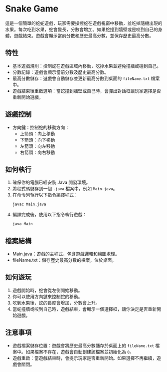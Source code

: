 # Snake Game

這是一個簡單的蛇蛇遊戲，玩家需要操控蛇在遊戲視窗中移動，並吃掉隨機出現的水果。每次吃到水果，蛇會變長，分數會增加。如果蛇撞到牆壁或是咬到自己的身體，遊戲結束。遊戲會顯示當前分數和歷史最高分數，並保存歷史最高分數。

## 特性

- 基本遊戲規則：控制蛇在遊戲區域內移動，吃掉水果並避免撞牆或碰到自己。
- 分數記錄：遊戲會顯示當前分數及歷史最高分數。
- 最高分數儲存：遊戲會自動儲存並更新最高分數到桌面的 `fileName.txt` 檔案中。
- 遊戲結束後重啟選項：當蛇撞到牆壁或自己時，會彈出對話框讓玩家選擇是否重新開始遊戲。

## 遊戲控制

- 方向鍵：控制蛇的移動方向：
  - 上箭頭：向上移動
  - 下箭頭：向下移動
  - 左箭頭：向左移動
  - 右箭頭：向右移動

## 如何執行

1. 確保你的電腦已經安裝 Java 開發環境。
2. 將程式碼儲存到一個 `.java` 檔案中，例如 `Main.java`。
3. 在命令列執行以下指令編譯程式：
   ```bash
   javac Main.java
   ```
4. 編譯完成後，使用以下指令執行遊戲：
   ```bash
   java Main
   ```

## 檔案結構

- Main.java：遊戲的主程式，包含遊戲邏輯和繪圖處理。
- fileName.txt：儲存歷史最高分數的檔案，位於桌面。

## 如何遊玩

1. 遊戲開始時，蛇會從左側開始移動。
2. 你可以使用方向鍵來控制蛇的移動。
3. 吃到水果後，蛇的長度會增加，分數會上升。
4. 當蛇撞牆或咬到自己時，遊戲結束，會顯示一個選擇框，讓你決定是否重新開始遊戲。

## 注意事項

- 遊戲檔案儲存位置：遊戲會將歷史最高分數儲存於桌面上的 `fileName.txt` 檔案中。如果檔案不存在，遊戲會自動創建該檔案並初始化為 `0`。
- 遊戲重啟：當遊戲結束時，會提示玩家是否重新開始。如果選擇不再繼續，遊戲會關閉。
